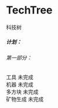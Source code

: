 # TechTree

科技树

##### 计划：
###### 第一部分：
工具      未完成<br>
机器      未完成<br>
多方块    未完成<br>
矿物生成  未完成<br>
